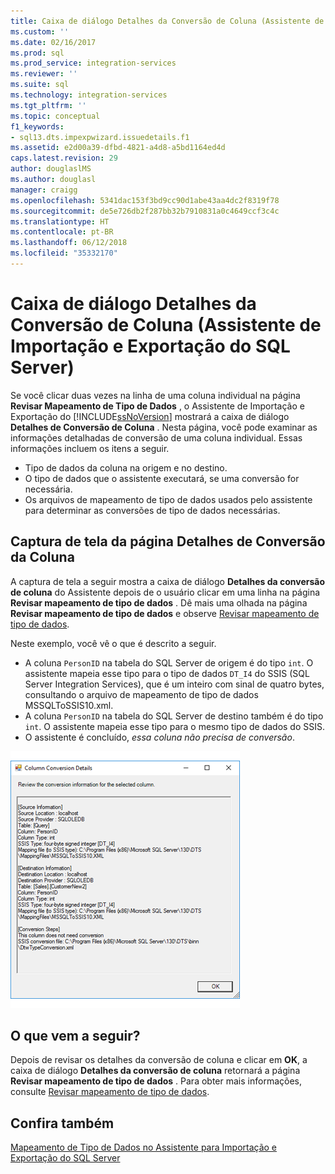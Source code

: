 ```yaml
---
title: Caixa de diálogo Detalhes da Conversão de Coluna (Assistente de Importação e Exportação do SQL Server) | Microsoft Docs
ms.custom: ''
ms.date: 02/16/2017
ms.prod: sql
ms.prod_service: integration-services
ms.reviewer: ''
ms.suite: sql
ms.technology: integration-services
ms.tgt_pltfrm: ''
ms.topic: conceptual
f1_keywords:
- sql13.dts.impexpwizard.issuedetails.f1
ms.assetid: e2d00a39-dfbd-4821-a4d8-a5bd1164ed4d
caps.latest.revision: 29
author: douglaslMS
ms.author: douglasl
manager: craigg
ms.openlocfilehash: 5341dac153f3bd9cc90d1abe43aa4dc2f8319f78
ms.sourcegitcommit: de5e726db2f287bb32b7910831a0c4649ccf3c4c
ms.translationtype: HT
ms.contentlocale: pt-BR
ms.lasthandoff: 06/12/2018
ms.locfileid: "35332170"
---
```

# <a name="column-conversion-details-dialog-box-sql-server-import-and-export-wizard"></a>Caixa de diálogo Detalhes da Conversão de Coluna (Assistente de Importação e Exportação do SQL Server)
  Se você clicar duas vezes na linha de uma coluna individual na página **Revisar Mapeamento de Tipo de Dados** , o Assistente de Importação e Exportação do [!INCLUDE[ssNoVersion](../../includes/ssnoversion-md.md)] mostrará a caixa de diálogo **Detalhes de Conversão de Coluna** . Nesta página, você pode examinar as informações detalhadas de conversão de uma coluna individual. Essas informações incluem os itens a seguir.
-   Tipo de dados da coluna na origem e no destino.
-   O tipo de dados que o assistente executará, se uma conversão for necessária.
-   Os arquivos de mapeamento de tipo de dados usados pelo assistente para determinar as conversões de tipo de dados necessárias. 

## <a name="screen-shot-of-the-column-conversion-details-page"></a>Captura de tela da página Detalhes de Conversão da Coluna 
 A captura de tela a seguir mostra a caixa de diálogo **Detalhes da conversão de coluna** do Assistente depois de o usuário clicar em uma linha na página **Revisar mapeamento de tipo de dados** . Dê mais uma olhada na página **Revisar mapeamento de tipo de dados** e observe [Revisar mapeamento de tipo de dados](../../integration-services/import-export-data/review-data-type-mapping-sql-server-import-and-export-wizard.md).
 
Neste exemplo, você vê o que é descrito a seguir.
-   A coluna `PersonID` na tabela do SQL Server de origem é do tipo `int`. O assistente mapeia esse tipo para o tipo de dados `DT_I4` do SSIS (SQL Server Integration Services), que é um inteiro com sinal de quatro bytes, consultando o arquivo de mapeamento de tipo de dados MSSQLToSSIS10.xml.
-   A coluna `PersonID` na tabela do SQL Server de destino também é do tipo `int`. O assistente mapeia esse tipo para o mesmo tipo de dados do SSIS.
-   O assistente é concluído, *essa coluna não precisa de conversão*.
 
  
 ![Página Conversão de coluna do Assistente de Importação e Exportação](../../integration-services/import-export-data/media/column-conversion.png "Página Conversão de coluna do Assistente de Importação e Exportação") 
  
## <a name="whats-next"></a>O que vem a seguir?  
 Depois de revisar os detalhes da conversão de coluna e clicar em **OK**, a caixa de diálogo **Detalhes da conversão de coluna** retornará a página **Revisar mapeamento de tipo de dados** . Para obter mais informações, consulte [Revisar mapeamento de tipo de dados](../../integration-services/import-export-data/review-data-type-mapping-sql-server-import-and-export-wizard.md).  

## <a name="see-also"></a>Confira também
[Mapeamento de Tipo de Dados no Assistente para Importação e Exportação do SQL Server](../../integration-services/import-export-data/data-type-mapping-in-the-sql-server-import-and-export-wizard.md)

